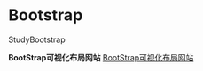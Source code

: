 # Bootstrap
StudyBootstrap

**BootStrap可视化布局网站**
[BootStrap可视化布局网站](https://www.bootcss.com/p/layoutit/)
